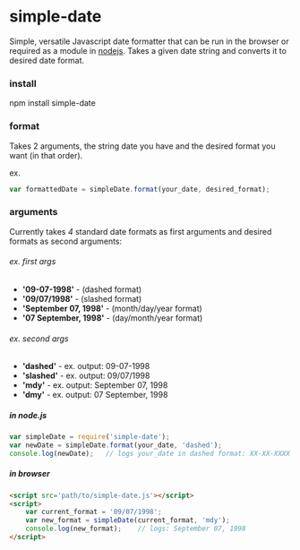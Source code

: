 # simple-date
Simple, versatile Javascript date formatter that can be run in the browser or required as a module in [nodejs](https://www.npmjs.com/package/simple-date "simple-date npm package"). Takes a given date string and converts it to desired date format.

### install
npm install simple-date

### format
Takes 2 arguments, the string date you have and the desired format you want (in that order).

ex. 
```javascript
var formattedDate = simpleDate.format(your_date, desired_format);
```
### arguments
Currently takes _4_ standard date formats as first arguments and desired formats as second arguments:

###### ex. first args
* __'09-07-1998'__ - (dashed format)
* __'09/07/1998'__ - (slashed format)
* __'September 07, 1998'__ - (month/day/year format) 
* __'07 September, 1998'__ - (day/month/year format) 

###### ex. second args
* __'dashed'__ - ex. output: 09-07-1998
* __'slashed'__ - ex. output: 09/07/1998
* __'mdy'__ - ex. output: September 07, 1998
* __'dmy'__ - ex. output: 07 September, 1998


##### in node.js

```javascript
var simpleDate = require('simple-date');
var newDate = simpleDate.format(your_date, 'dashed');
console.log(newDate);   // logs your_date in dashed format: XX-XX-XXXX
```

##### in browser

```html
<script src='path/to/simple-date.js'></script>
<script>
    var current_format = '09/07/1998';
    var new_format = simpleDate(current_format, 'mdy');
    console.log(new_format);    // logs: September 07, 1998
</script>
```
